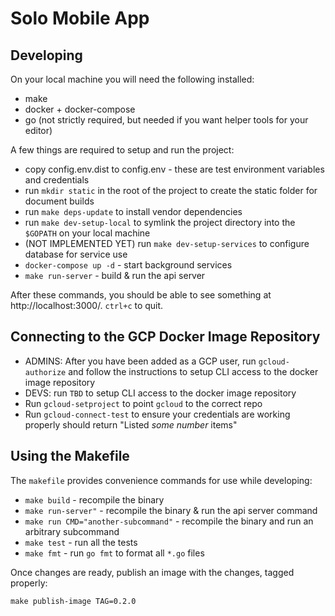 # Solo Mobile App #

## Developing ##

On your local machine you will need the following installed:

* make
* docker + docker-compose
* go (not strictly required, but needed if you want helper tools for your editor)

A few things are required to setup and run the project:

* copy config.env.dist to config.env - these are test environment variables and credentials
* run `mkdir static` in the root of the project to create the static folder for document builds
* run `make deps-update` to install vendor dependencies
* run `make dev-setup-local` to symlink the project directory into the `$GOPATH` on your local machine
* (NOT IMPLEMENTED YET) run `make dev-setup-services` to configure database for service use
* `docker-compose up -d` - start background services
* `make run-server` - build & run the api server

After these commands, you should be able to see something at http://localhost:3000/.  `ctrl+c` to quit.

## Connecting to the GCP Docker Image Repository ##
* ADMINS: After you have been added as a GCP user, run `gcloud-authorize` and follow the instructions to setup CLI access to the docker image repository
* DEVS: run `TBD` to setup CLI access to the docker image repository
* Run `gcloud-setproject` to point `gcloud` to the correct repo
* Run `gcloud-connect-test` to ensure your credentials are working properly should return "Listed _some number_ items"

## Using the Makefile ##
The `makefile` provides convenience commands for use while developing:

* `make build` - recompile the binary
* `make run-server"` - recompile the binary & run the api server command
* `make run CMD="another-subcommand"` - recompile the binary and run an arbitrary subcommand
* `make test` - run all the tests
* `make fmt` - run `go fmt` to format all `*.go` files

Once changes are ready, publish an image with the changes, tagged properly:

    make publish-image TAG=0.2.0
